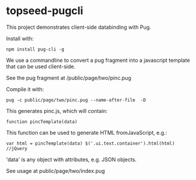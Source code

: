 # topseed-pugcli
This project demonstrates client-side databinding with Pug.

Install with:

`npm install pug-cli -g`

We use a commandline to convert a pug fragment into a javascript template
that can be used client-side.

See the pug fragment at /public/page/two/pinc.pug

Compile it with:

`pug -c public/page/two/pinc.pug --name-after-file  -D`

This generates pinc.js, which will contain:

`function pincTemplate(data)`

This function can be used to generate HTML fromJavaScript, e.g.:

`var html = pincTemplate(data)
$('.ui.text.container').html(html)  //jQuery`

'data' is any object with attributes, e.g. JSON objects.

See usage at public/page/two/index.pug
